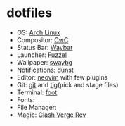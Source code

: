 # dotfiles

- OS: [Arch Linux](https://archlinux.org/)
- Compositor: [CwC](https://github.com/Cudiph/cwcwm)
- Status Bar: [Waybar](https://github.com/Alexays/Waybar)
- Launcher: [Fuzzel]()
- Wallpaper: [swaybg]()
- Notifications: [dunst]()
- Editor: [neovim]() with few plugins
- Git: [git](https://github.com/git/git) and [tig](https://github.com/jonas/tig)(pick and stage files)
- Terminal: [foot](https://codeberg.org/dnkl/foot)
- Fonts:
- File Manager:
- Magic: [Clash Verge Rev](https://github.com/clash-verge-rev/clash-verge-rev)

